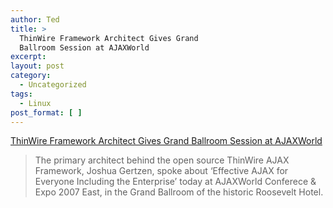 ```yaml
---
author: Ted
title: >
  ThinWire Framework Architect Gives Grand
  Ballroom Session at AJAXWorld
excerpt:
layout: post
category:
  - Uncategorized
tags:
  - Linux
post_format: [ ]
---
```

[ThinWire Framework Architect Gives Grand Ballroom Session at AJAXWorld][1]

> The primary architect behind the open source ThinWire AJAX Framework, Joshua Gertzen, spoke about ‘Effective AJAX for Everyone Including the Enterprise’ today at AJAXWorld Conferece & Expo 2007 East, in the Grand Ballroom of the historic Roosevelt Hotel.

 [1]: http://ajax.sys-con.com/read/352113.htm